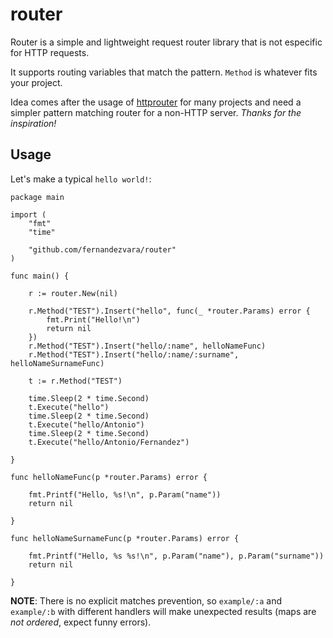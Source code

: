 # router

Router is a simple and lightweight request router library that is not especific for HTTP requests.

It supports routing variables that match the pattern. `Method` is whatever fits your project.

Idea comes after the usage of [httprouter](https://github.com/julienschmidt/httprouter) for many projects and need a simpler pattern matching router for a non-HTTP server. _Thanks for the inspiration!_

## Usage

Let's make a typical `hello world!`:

```
package main

import (
	"fmt"
	"time"

	"github.com/fernandezvara/router"
)

func main() {

	r := router.New(nil)

	r.Method("TEST").Insert("hello", func(_ *router.Params) error {
		fmt.Print("Hello!\n")
		return nil
	})
	r.Method("TEST").Insert("hello/:name", helloNameFunc)
	r.Method("TEST").Insert("hello/:name/:surname", helloNameSurnameFunc)

	t := r.Method("TEST")

	time.Sleep(2 * time.Second)
	t.Execute("hello")
	time.Sleep(2 * time.Second)
	t.Execute("hello/Antonio")
	time.Sleep(2 * time.Second)
	t.Execute("hello/Antonio/Fernandez")

}

func helloNameFunc(p *router.Params) error {

	fmt.Printf("Hello, %s!\n", p.Param("name"))
	return nil

}

func helloNameSurnameFunc(p *router.Params) error {

	fmt.Printf("Hello, %s %s!\n", p.Param("name"), p.Param("surname"))
	return nil

}
```


**NOTE**: There is no explicit matches prevention, so `example/:a` and `example/:b` with different handlers will make unexpected results (maps are *not ordered*, expect funny errors). 